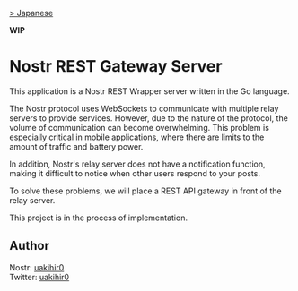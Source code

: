 [> Japanese](./docs/README.ja.md)

**WIP**

# Nostr REST Gateway Server

This application is a Nostr REST Wrapper server written in the Go language.

The Nostr protocol uses WebSockets to communicate with multiple relay servers to provide services. However, due to the nature of the protocol, the volume of communication can become overwhelming. This problem is especially critical in mobile applications, where there are limits to the amount of traffic and battery power.

In addition, Nostr's relay server does not have a notification function, making it difficult to notice when other users respond to your posts.

To solve these problems, we will place a REST API gateway in front of the relay server.

This project is in the process of implementation.

## Author

Nostr: [uakihir0](https://iris.to/profile/npub1wah2gsmn2sup7998yzlrc3mfxlwwwft76yrnu49pjtdun8em0mxq6appzu)  
Twitter: [uakihir0](https://twitter.com/uakihir0)